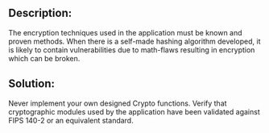 ## Description:

The encryption techniques used in the application must be known and proven methods.
When there is a self-made hashing algorithm developed, it is likely to contain
vulnerabilities due to math-flaws resulting in encryption which can be broken.

## Solution:

Never implement your own designed Crypto functions.
Verify that cryptographic modules used by the application have been validated against
FIPS 140-2 or an equivalent standard.

